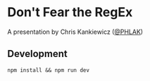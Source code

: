 Don't Fear the RegEx
====================

A presentation by Chris Kankiewicz ([@PHLAK](https://twitter.com/PHLAK))

Development
-----------

    npm install && npm run dev
